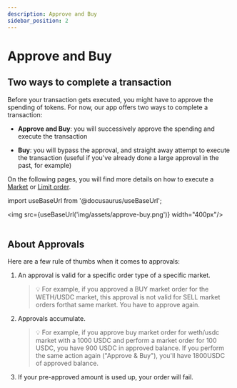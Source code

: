 ```yaml
---
description: Approve and Buy
sidebar_position: 2
---
```



# Approve and Buy

## Two ways to complete a transaction

Before your transaction gets executed, you might have to approve the spending of tokens.
For now, our app offers two ways to complete a transaction:

* **Approve and Buy**: you will successively approve the spending and execute the transaction

* **Buy**: you will bypass the approval, and straight away attempt to execute the transaction (useful if you've already done a large approval in the past, for example)

On the following pages, you will find more details on how to execute a [Market](./how-to-market-order.md) or [Limit order](./how-to-limit-order.md).

import useBaseUrl from '@docusaurus/useBaseUrl';

<img src={useBaseUrl('img/assets/approve-buy.png')} width="400px"/><br /><br />


## About Approvals

Here are a few rule of thumbs when it comes to approvals:

1. An approval is valid for a specific order type of a specific market.

    > 💡
    > For example, if you approved a BUY market order for the WETH/USDC market, this approval is not valid for SELL market orders forthat same market. You have to approve again.

2. Approvals accumulate.

    > 💡
    > For example, if you approve buy market order for weth/usdc market with a 1000 USDC and perform a market order for 100 USDC, you have 900 USDC in approved balance. If you perform the same action again ("Approve & Buy"), you'll have 1800USDC of approved balance.

3. If your pre-approved amount is used up, your order will fail.